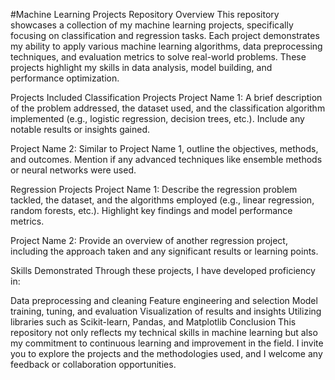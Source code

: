 #Machine Learning Projects Repository
Overview
This repository showcases a collection of my machine learning projects, specifically focusing on classification and regression tasks. Each project demonstrates my ability to apply various machine learning algorithms, data preprocessing techniques, and evaluation metrics to solve real-world problems. These projects highlight my skills in data analysis, model building, and performance optimization.

Projects Included
Classification Projects
Project Name 1: A brief description of the problem addressed, the dataset used, and the classification algorithm implemented (e.g., logistic regression, decision trees, etc.). Include any notable results or insights gained.

Project Name 2: Similar to Project Name 1, outline the objectives, methods, and outcomes. Mention if any advanced techniques like ensemble methods or neural networks were used.

Regression Projects
Project Name 1: Describe the regression problem tackled, the dataset, and the algorithms employed (e.g., linear regression, random forests, etc.). Highlight key findings and model performance metrics.

Project Name 2: Provide an overview of another regression project, including the approach taken and any significant results or learning points.

Skills Demonstrated
Through these projects, I have developed proficiency in:

Data preprocessing and cleaning
Feature engineering and selection
Model training, tuning, and evaluation
Visualization of results and insights
Utilizing libraries such as Scikit-learn, Pandas, and Matplotlib
Conclusion
This repository not only reflects my technical skills in machine learning but also my commitment to continuous learning and improvement in the field. I invite you to explore the projects and the methodologies used, and I welcome any feedback or collaboration opportunities.
